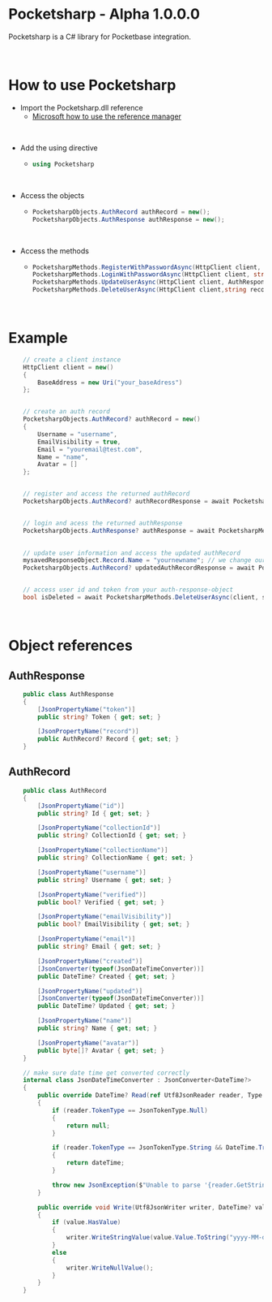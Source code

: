 # Pocketsharp - Alpha 1.0.0.0
Pocketsharp is a C# library for Pocketbase integration.

<br>

# How to use Pocketsharp

- Import the Pocketsharp.dll reference
  - [Microsoft how to use the reference manager](https://learn.microsoft.com/en-us/visualstudio/ide/how-to-add-or-remove-references-by-using-the-reference-manager?view=vs-2022)

<br>

- Add the using directive
  - ```csharp
    using Pocketsharp
    ```
<br>

- Access the objects
  - ```csharp
    PocketsharpObjects.AuthRecord authRecord = new();
    PocketsharpObjects.AuthResponse authResponse = new();
    ```
<br>

- Access the methods
  - ```csharp
    PocketsharpMethods.RegisterWithPasswordAsync(HttpClient client, AuthRecord record, string password, string passwordConfirm)
    PocketsharpMethods.LoginWithPasswordAsync(HttpClient client, string identity, string password)
    PocketsharpMethods.UpdateUserAsync(HttpClient client, AuthResponse authResponse, string ? oldPaddword = null, string? password = null, string? passwordConfirm = null)
    PocketsharpMethods.DeleteUserAsync(HttpClient client,string recordId, string token)
    ```

<br>

# Example

```csharp
    // create a client instance
    HttpClient client = new()
    {
        BaseAddress = new Uri("your_baseAdress")
    };


    // create an auth record
    PocketsharpObjects.AuthRecord? authRecord = new()
    {
        Username = "username",
        EmailVisibility = true,
        Email = "youremail@test.com",
        Name = "name",
        Avatar = []
    };


    // register and access the returned authRecord
    PocketsharpObjects.AuthRecord? authRecordResponse = await PocketsharpMethods.RegisterWithPasswordAsync(client, authRecord, password, passwordConfirm);


    // login and acess the returned authResponse
    PocketsharpObjects.AuthResponse? authResponse = await PocketsharpMethods.LoginWithPasswordAsync(client, username, password);

    
    // update user information and access the updated authRecord
    mysavedResponseObject.Record.Name = "yournewname"; // we change our name for example
    PocketsharpObjects.AuthRecord? updatedAuthRecordResponse = await PocketsharpMethods.UpdateUserAsync(client, mysavedResponseObject);


    // access user id and token from your auth-response-object
    bool isDeleted = await PocketsharpMethods.DeleteUserAsync(client, savedAuthResponse.record.id, savedAuthResponse.token);
```

<br>

# Object references
## AuthResponse
```csharp
    public class AuthResponse
    {
        [JsonPropertyName("token")]
        public string? Token { get; set; }

        [JsonPropertyName("record")]
        public AuthRecord? Record { get; set; }
    }
```
## AuthRecord
```csharp
    public class AuthRecord
    {
        [JsonPropertyName("id")]
        public string? Id { get; set; }

        [JsonPropertyName("collectionId")]
        public string? CollectionId { get; set; }

        [JsonPropertyName("collectionName")]
        public string? CollectionName { get; set; }

        [JsonPropertyName("username")]
        public string? Username { get; set; }

        [JsonPropertyName("verified")]
        public bool? Verified { get; set; }

        [JsonPropertyName("emailVisibility")]
        public bool? EmailVisibility { get; set; }

        [JsonPropertyName("email")]
        public string? Email { get; set; }

        [JsonPropertyName("created")]
        [JsonConverter(typeof(JsonDateTimeConverter))]
        public DateTime? Created { get; set; }

        [JsonPropertyName("updated")]
        [JsonConverter(typeof(JsonDateTimeConverter))]
        public DateTime? Updated { get; set; }

        [JsonPropertyName("name")]
        public string? Name { get; set; }

        [JsonPropertyName("avatar")]
        public byte[]? Avatar { get; set; }
    }

    // make sure date time get converted correctly
    internal class JsonDateTimeConverter : JsonConverter<DateTime?>
    {
        public override DateTime? Read(ref Utf8JsonReader reader, Type typeToConvert, JsonSerializerOptions options)
        {
            if (reader.TokenType == JsonTokenType.Null)
            {
                return null;
            }

            if (reader.TokenType == JsonTokenType.String && DateTime.TryParse(reader.GetString(), out var dateTime))
            {
                return dateTime;
            }

            throw new JsonException($"Unable to parse '{reader.GetString()}' as DateTime.");
        }

        public override void Write(Utf8JsonWriter writer, DateTime? value, JsonSerializerOptions options)
        {
            if (value.HasValue)
            {
                writer.WriteStringValue(value.Value.ToString("yyyy-MM-ddTHH:mm:ss.fffZ"));
            }
            else
            {
                writer.WriteNullValue();
            }
        }
    }
```
